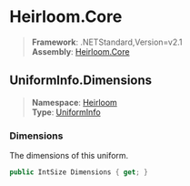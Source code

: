 # Heirloom.Core

> **Framework**: .NETStandard,Version=v2.1  
> **Assembly**: [Heirloom.Core][0]  

## UniformInfo.Dimensions

> **Namespace**: [Heirloom][0]  
> **Type**: [UniformInfo][1]  

### Dimensions

The dimensions of this uniform.

```cs
public IntSize Dimensions { get; }
```

[0]: ../../../Heirloom.Core.md
[1]: ../UniformInfo.md

